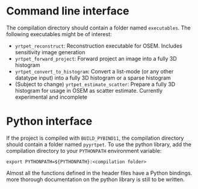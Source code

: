 # Command line interface

The compilation directory should contain a folder named `executables`.
The following executables might be of interest:

- `yrtpet_reconstruct`: Reconstruction executable for OSEM.
  Includes sensitivity image generation
- `yrtpet_forward_project`: Forward project an image into a fully 3D histogram
- `yrtpet_convert_to_histogram`: Convert a list-mode (or any other datatype
  input) into a fully 3D histogram or a sparse histogram
- (Subject to change) `yrtpet_estimate_scatter`: Prepare a fully 3D
  histogram for usage in OSEM as scatter estimate. Currently experimental and
  incomplete

# Python interface

If the project is compiled with `BUILD_PYBIND11`, the compilation directory
should contain a folder named `pyyrtpet`.
To use the python library, add the compilation directory to your `PYTHONPATH`
environment variable:

```
export PYTHONPATH=${PYTHONPATH}:<compilation folder>
```

Almost all the functions defined in the header files have a Python bindings.
more thorough documentation on the python library is still to be written.
